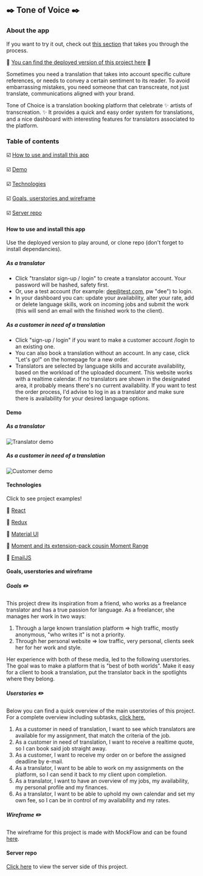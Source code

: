 ## :black_nib: Tone of Voice :black_nib:

### About the app 

If you want to try it out, check out [this section](#how-to-use-and-intall-this-app) that takes you through the process.

:eyes: [You can find the deployed version of this project here](https://epic-bhaskara-ab623f.netlify.app/) :eyes:

Sometimes you need a translation that takes into account specific culture references, or needs to convey a certain sentiment to its reader.
To avoid embarrassing mistakes, you need someone that can transcreate, not just translate, communications aligned with your brand. 

Tone of Choice is a translation booking platform that celebrate :sparkles: artists of transcreation. :sparkles:
It provides a quick and easy order system for translations, and a nice dashboard with interesting features for translators associated to the platform.

### Table of contents

:ballot_box_with_check: [How to use and install this app](#how-to-use-and-install-this-app)

:ballot_box_with_check: [Demo](#demo)

:ballot_box_with_check: [Technologies](#technologies)

:ballot_box_with_check: [Goals, userstories and wireframe](#goals-userstories-and-wireframe)

:ballot_box_with_check: [Server repo](#server-repo)

#### How to use and install this app 
Use the deployed version to play around, or clone repo (don't forget to install dependancies). 

##### As a translator
- Click "translator sign-up / login" to create a translator account. Your password will be hashed, safety first. 
- Or, use a test account (for example: dee@test.com, pw "dee") to login.
- In your dashboard you can: update your availability, alter your rate, add or delete language skills, work on incoming jobs and submit the work (this will send an email with the finished work to the client).

##### As a customer in need of a translation
- Click "sign-up / login" if you want to make a customer account /login to an existing one.
- You can also book a translation without an account. In any case, click "Let's go!" on the homepage for a new order.
- Translators are selected by language skills and accurate availability, based on the workload of the uploaded document. This website works with a realtime calendar. If no translators are shown in the designated area, it probably means there's no current availability. If you want to test the order process, I'd advise to log in as a translator and make sure there is availability for your desired language options.

#### Demo
##### As a translator
![Translator demo](Translatordemo.gif)

##### As a customer in need of a translation
![Customer demo](Customerdemo.gif)

#### Technologies
Click to see project examples!

:round_pushpin: [React](https://github.com/DVE91/translator-platform-client/blob/development/src/App.js)

:round_pushpin: [Redux](https://github.com/DVE91/translator-platform-client/tree/development/src/store)

:round_pushpin: [Material UI](https://github.com/DVE91/translator-platform-client/blob/development/src/components/Dashboard/MyJobs.js)

:round_pushpin: [Moment and its extension-pack cousin Moment Range](https://github.com/DVE91/translator-platform-client/blob/development/src/components/Order/StepTwo/TranslatorProfiles.js)

:round_pushpin: [EmailJS](https://github.com/DVE91/translator-platform-client/blob/development/src/components/Dashboard/Translation/TranslatedDocument.js)


#### Goals, userstories and wireframe

##### Goals :pencil2:
This project drew its inspiration from a friend, who works as a freelance translator and has a true passion for language.
As a freelancer, she manages her work in two ways:
1. Through a large known translation platform => high traffic, mostly anonymous, "who writes it" is not a priority.
2. Through her personal website => low traffic, very personal, clients seek her for her work and style.

Her experience with both of these media, led to the following userstories.
The goal was to make a platform that is "best of both worlds". Make it easy for a client to book a translation, 
put the translator back in the spotlights where they belong. 

##### Userstories :pencil2:
Below you can find a quick overview of the main userstories of this project. For a complete overview including subtasks, [click here.](https://github.com/DVE91/translator-platform-client/projects/1) 

1. As a customer in need of translation, I want to see which translators are available for my assignment, that match the criteria of the job.
2. As a customer in need of translation, I want to receive a realtime quote, so I can book said job straight away.
3. As a customer, I want to receive my order on or before the assigned deadline by e-mail.
4. As a translator, I want to be able to work on my assignments on the platform, so I can send it back to my client upon completion. 
5. As a translator, I want to have an overview of my jobs, my availability, my personal profile and my finances.
6. As a translator, I want to be able to uphold my own calendar and set my own fee, so I can be in control of my availability and my rates.

##### Wireframe :pencil2:

The wireframe for this project is made with MockFlow and can be found [here](https://wireframepro.mockflow.com/view/Ma7234c7f58983077ccd8406b45afba6d1594996476534).

#### Server repo

[Click here](https://github.com/DVE91/translator-platform-server) to view the server side of this project.









